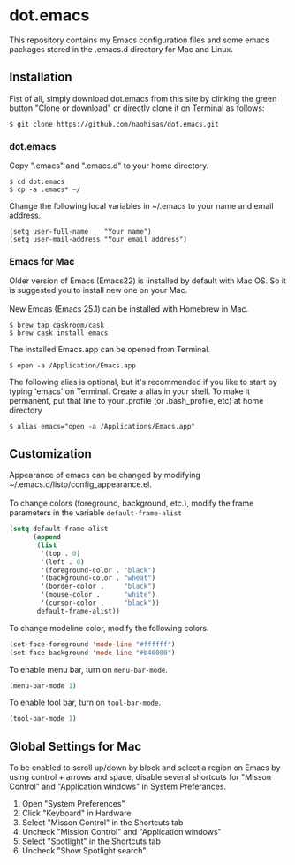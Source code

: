 # dot.emacs

This repository contains my Emacs configuration files and some emacs packages stored in the .emacs.d directory for Mac and Linux.

## Installation
Fist of all, simply download dot.emacs from this site by clinking the green button "Clone or download" or directly clone it on Terminal as follows:
```
$ git clone https://github.com/naohisas/dot.emacs.git
```
### dot.emacs
Copy ".emacs" and ".emacs.d" to your home directory.
```
$ cd dot.emacs
$ cp -a .emacs* ~/
```
Change the following local variables in ~/.emacs to your name and email address.
```cl:.emacs
(setq user-full-name    "Your name")
(setq user-mail-address "Your email address")
```
### Emacs for Mac
Older version of Emacs (Emacs22) is iinstalled by default with Mac OS. So it is suggested you to install new one on your Mac.
<br><br>
New Emcas (Emacs 25.1) can be installed with Homebrew in Mac.
```
$ brew tap caskroom/cask
$ brew cask install emacs
```
The installed Emacs.app can be opened from Terminal.
```
$ open -a /Application/Emacs.app
```
The following alias is optional, but it's recommended if you like to start by typing 'emacs' on Terminal. Create a alias in your shell. To make it permanent, put that line to your .profile (or .bash_profile, etc) at home directory
```
$ alias emacs="open -a /Applications/Emacs.app"
```

## Customization
Appearance of emacs can be changed by modifying ~/.emacs.d/listp/config_appearance.el.
<br><br>
To change colors (foreground, background, etc.), modify the frame parameters in the variable `default-frame-alist`
```cl:config_appearance.el
(setq default-frame-alist
      (append
       (list
        '(top . 0)
        '(left . 0)
        '(foreground-color . "black")
        '(background-color . "wheat")
        '(border-color .     "black")
        '(mouse-color .      "white")
        '(cursor-color .     "black"))
       default-frame-alist))
```
To change modeline color, modify the following colors.
```cl:config_appearance.el
(set-face-foreground 'mode-line "#ffffff")
(set-face-background 'mode-line "#b40000")
```
To enable menu bar, turn on `menu-bar-mode`.
```cl:config_appearance.el
(menu-bar-mode 1)
```
To enable tool bar, turn on `tool-bar-mode`.
```cl:config_appearance.el
(tool-bar-mode 1)
```
## Global Settings for Mac
To be enabled to scroll up/down by block and select a region on Emacs by using control + arrows and space, disable several shortcuts for "Misson Control" and "Application windows" in System Preferances.
1. Open "System Preferences"
1. Click "Keyboard" in Hardware
1. Select "Misson Control" in the Shortcuts tab
1. Uncheck "Mission Control" and "Application windows"
1. Select "Spotlight" in the Shortcuts tab
1. Uncheck "Show Spotlight search"
